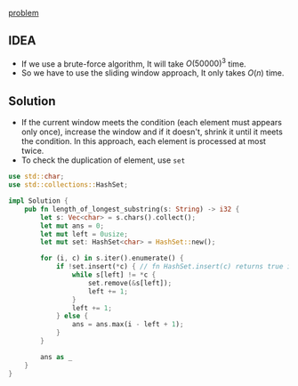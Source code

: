 
[problem](https://leetcode.com/problems/longest-substring-without-repeating-characters/)

## IDEA
- If we use a brute-force algorithm, It will take $O(50000)^3$ time.
- So we have to use the sliding window approach, It only takes $O(n)$ time.



## Solution
- If the current window meets the condition (each element must appears only once), increase the window
and if it doesn't, shrink it until it meets the condition. In this approach, each element is processed at most twice.
- To check the duplication of element, use `set`


```rust
use std::char;
use std::collections::HashSet;

impl Solution {
    pub fn length_of_longest_substring(s: String) -> i32 {
        let s: Vec<char> = s.chars().collect();
        let mut ans = 0;
        let mut left = 0usize;
        let mut set: HashSet<char> = HashSet::new();

        for (i, c) in s.iter().enumerate() {
            if !set.insert(*c) { // fn HashSet.insert(c) returns true if c was not present in set before inserting it.
                while s[left] != *c {
                    set.remove(&s[left]);
                    left += 1;
                }
                left += 1;
            } else {
                ans = ans.max(i - left + 1);
            }
        }

        ans as _
    }
}
````